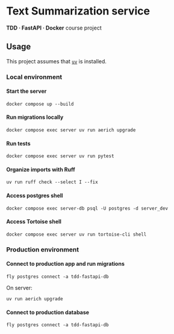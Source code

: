 # Text Summarization service

**TDD · FastAPI · Docker** course project

## Usage

This project assumes that [`uv`](https://docs.astral.sh/uv/) is installed.

### Local environment

#### Start the server

```shell
docker compose up --build
```

#### Run migrations locally

```shell
docker compose exec server uv run aerich upgrade
```

#### Run tests

```shell
docker compose exec server uv run pytest
```

#### Organize imports with Ruff

```shell
uv run ruff check --select I --fix
```

#### Access postgres shell

```shell
docker compose exec server-db psql -U postgres -d server_dev
```

#### Access Tortoise shell

```shell
docker compose exec server uv run tortoise-cli shell
```

### Production environment

#### Connect to production app and run migrations

```shell
fly postgres connect -a tdd-fastapi-db
```

On server:

```shell
uv run aerich upgrade
```

#### Connect to production database

```shell
fly postgres connect -a tdd-fastapi-db
```

